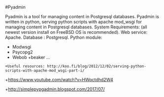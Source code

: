 #Pyadmin

Pyadmin is a tool for managing content in Postgresql databases. Pyadmin is written in python, serving python scripts with apache mod_wsgi for managing content in Postgresql databases. System Requirements: (all newest version install on FreeBSD OS is recommended). Web service: Apache. Database : Postgresql. Python module:

 +   Modwsgi
  +  Psycopg2
   + Webob
    +beaker ... 
    
    +Useful resources: http://koo.fi/blog/2012/12/02/serving-python-scripts-with-apache-mod_wsgi-part-i/

+https://www.youtube.com/watch?v=HWpctdhd2W4

+http://simplepypgadmin.blogspot.com/2017/07/
